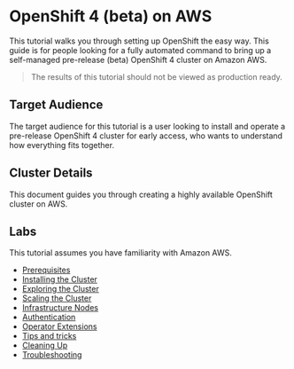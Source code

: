 # OpenShift 4 (beta) on AWS
This tutorial walks you through setting up OpenShift the easy way. This guide
is for people looking for a fully automated command to bring up a
self-managed pre-release (beta) OpenShift 4 cluster on Amazon AWS.

> The results of this tutorial should not be viewed as production ready.

## Target Audience

The target audience for this tutorial is a user looking to install and
operate a pre-release OpenShift 4 cluster for early access, who wants to
understand how everything fits together.

## Cluster Details

This document guides you through creating a highly available OpenShift
cluster on AWS.

## Labs

This tutorial assumes you have familiarity with Amazon AWS.

* [Prerequisites](docs/01-prerequisites.md)
* [Installing the Cluster](docs/02-install.md)
* [Exploring the Cluster](docs/03-explore.md)
* [Scaling the Cluster](docs/04-scaling-cluster.md)
* [Infrastructure Nodes](docs/05-infrastructure-nodes.md)
* [Authentication](docs/06-authentication.md)
* [Operator Extensions](docs/07-extensions.md)
* [Tips and tricks](docs/97-tips-and-tricks.md)
* [Cleaning Up](docs/98-cleanup.md)
* [Troubleshooting](docs/99-troubleshooting.md)
